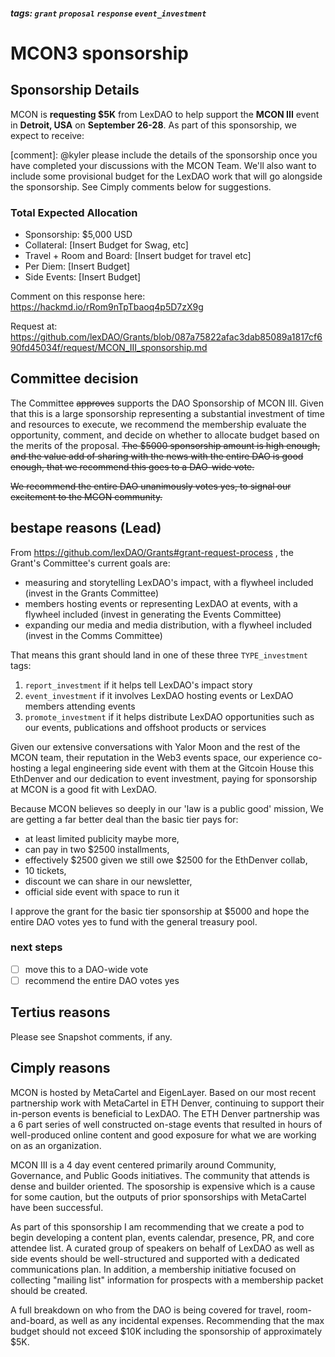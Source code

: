 ##### tags: `grant` `proposal` `response` `event_investment`

# MCON3 sponsorship
## Sponsorship Details
MCON is **requesting $5K** from LexDAO to help support the **MCON III** event in **Detroit, USA** on **September 26-28**.  As part of this sponsorship, we expect to receive:

[comment]: @kyler please include the details of the sponsorship once you have completed your discussions with the MCON Team.  We'll also want to include some provisional budget for the LexDAO work that will go alongside the sponsorship.  See Cimply comments below for suggestions.

### Total Expected Allocation
 - Sponsorship: $5,000 USD
 - Collateral: [Insert Budget for Swag, etc]
 - Travel + Room and Board: [Insert budget for travel etc]
 - Per Diem: [Insert Budget]
 - Side Events: [Insert Budget]

Comment on this response here: https://hackmd.io/rRom9nTpTbaoq4p5D7zX9g

Request at: https://github.com/lexDAO/Grants/blob/087a75822afac3dab85089a1817cf690fd45034f/request/MCON_III_sponsorship.md

## Committee decision

The Committee ~~approves~~ supports the DAO Sponsorship of MCON III. Given that this is a large sponsorship representing a substantial investment of time and resources to execute, we recommend the membership evaluate the opportunity, comment, and decide on whether to allocate budget based on the merits of the proposal.
~~The $5000 sponsorship amount is high enough, and the value add of sharing with the news with the entire DAO is good enough, that we recommend this goes to a DAO-wide vote.~~

~~We recommend the entire DAO unanimously votes yes, to signal our excitement to the MCON community.~~

## bestape reasons (Lead)

From https://github.com/lexDAO/Grants#grant-request-process , the Grant's Committee's current goals are:

* measuring and storytelling LexDAO's impact, with a flywheel included (invest in the Grants Committee)
* members hosting events or representing LexDAO at events, with a flywheel included (invest in generating the Events Committee)
* expanding our media and media distribution, with a flywheel included (invest in the Comms Committee)

That means this grant should land in one of these three `TYPE_investment` tags:

1. `report_investment` if it helps tell LexDAO's impact story
2. `event_investment` if it involves LexDAO hosting events or LexDAO members attending events
3. `promote_investment` if it helps distribute LexDAO opportunities such as our events, publications and offshoot products or services

Given our extensive conversations with Yalor Moon and the rest of the MCON team, their reputation in the Web3 events space, our experience co-hosting a legal engineering side event with them at the Gitcoin House this EthDenver and our dedication to event investment, paying for sponsorship at MCON is a good fit with LexDAO.

Because MCON believes so deeply in our 'law is a public good' mission, We are getting a far better deal than the basic tier pays for:

* at least limited publicity maybe more,
* can pay in two $2500 installments,
* effectively $2500 given we still owe $2500 for the EthDenver collab,
* 10 tickets, 
* discount we can share in our newsletter,
* official side event with space to run it

I approve the grant for the basic tier sponsorship at $5000 and hope the entire DAO votes yes to fund with the general treasury pool.

### next steps

- [ ] move this to a DAO-wide vote
- [ ] recommend the entire DAO votes yes

## Tertius reasons

Please see Snapshot comments, if any.

## Cimply reasons
MCON is hosted by MetaCartel and EigenLayer.  Based on our most recent partnership work with MetaCartel in ETH Denver, continuing to support their in-person events is beneficial to LexDAO.  The ETH Denver partnership was a 6 part series of well constructed on-stage events that resulted in hours of well-produced online content and good exposure for what we are working on as an organization.

MCON III is a 4 day event centered primarily around Community, Governance, and Public Goods initiatives.  The community that attends is dense and builder oriented.  The sposorship is expensive which is a cause for some caution, but the outputs of prior sponsorships with MetaCartel have been successful.

As part of this sponsorship I am recommending that we create a pod to begin developing a content plan, events calendar, presence, PR, and core attendee list.  A curated group of speakers on behalf of LexDAO as well as side events should be well-structured and supported with a dedicated communications plan.  In addition, a membership initiative focused on collecting "mailing list" information for prospects with a membership packet should be created.

A full breakdown on who from the DAO is being covered for travel, room-and-board, as well as any incidental expenses.  Recommending that the max budget should not exceed $10K including the sponsorship of approximately $5K.
